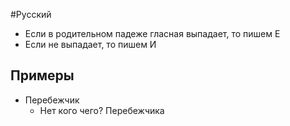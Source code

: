 #Русский 
- Если в родительном падеже гласная выпадает, то пишем Е
- Если не выпадает, то пишем И
## Примеры
- Перебежчик
	- Нет кого чего? Перебежчика